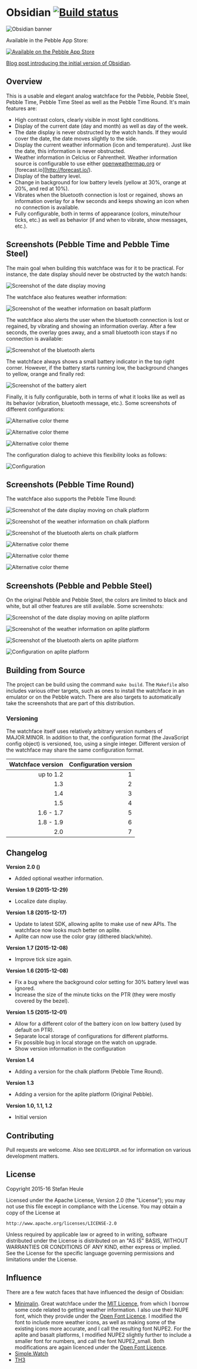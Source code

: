 # Obsidian [![Build status](https://travis-ci.org/stefanheule/obsidian.svg?branch=master)](https://travis-ci.org/stefanheule/obsidian)

![Obsidian banner](resources/images/banner.png)

Available in the Pebble App Store:

[![Available on the Pebble App Store](http://pblweb.com/badge/55ee57da2b0b31132c00008b/black/small)](https://apps.getpebble.com/applications/55ee57da2b0b31132c00008b)

[Blog post introducing the initial version of Obsidian](http://stefanheule.com/blog/obsidian-a-usable-and-elegant-analog-watchface-for-the-pebble-time/).

## Overview

This is a usable and elegant analog watchface for the Pebble, Pebble Steel, Pebble Time, Pebble Time Steel as well as the Pebble Time Round.
It's main features are:

- High contrast colors, clearly visible in most light conditions.
- Display of the current date (day and month) as well as day of the week.
- The date display is never obstructed by the watch hands.  If they would cover the date, the date moves slightly to the side.
- Display the current weather information (icon and temperature).  Just like the date, this information is never obstructed.
- Weather information in Celcius or Fahrentheit.  Weather information source is configurable to use either [openweathermap.org](http://openweathermap.org/) or [forecast.io][http://forecast.io/).
- Display of the battery level.
- Change in background for low battery levels (yellow at 30%, orange at 20%, and red at 10%).
- Vibrates when the bluetooth connection is lost or regained, shows an information overlay for a few seconds and keeps showing an icon when no connection is available.
- Fully configurable, both in terms of appearance (colors, minute/hour ticks, etc.) as well as behavior (if and when to vibrate, show messages, etc.).

## Screenshots (Pebble Time and Pebble Time Steel)

The main goal when building this watchface was for it to be practical.  For instance, the date display should never be obstructed by the watch hands:

![Screenshot of the date display moving](screenshots/basalt/date.png)

The watchface also features weather information:

![Screenshot of the weather information on basalt platform](screenshots/basalt/weather.png)

The watchface also alerts the user when the bluetooth connection is lost or regained, by vibrating and showing an information overlay.  After a few seconds, the overlay goes away, and a small bluetooth icon stays if no connection is available:

![Screenshot of the bluetooth alerts](screenshots/basalt/bluetooth.png)

The watchface always shows a small battery indicator in the top right corner.  However, if the battery starts running low, the background changes to yellow, orange and finally red:

![Screenshot of the battery alert](screenshots/basalt/battery.png)

Finally, it is fully configurable, both in terms of what it looks like as well as its behavior (vibration, bluetooth message, etc.).  Some screenshots of different configurations:

![Alternative color theme](screenshots/basalt/overview.png)

![Alternative color theme](screenshots/basalt/theme-overview-1.png)

![Alternative color theme](screenshots/basalt/theme-overview-2.png)

The configuration dialog to achieve this flexibility looks as follows:

![Configuration](screenshots/config.png)

## Screenshots (Pebble Time Round)

The watchface also supports the Pebble Time Round:

![Screenshot of the date display moving on chalk platform](screenshots/chalk/date.png)

![Screenshot of the weather information on chalk platform](screenshots/chalk/weather.png)

![Screenshot of the bluetooth alerts on chalk platform](screenshots/chalk/bluetooth.png)

![Alternative color theme](screenshots/chalk/overview.png)

![Alternative color theme](screenshots/chalk/theme-overview-1.png)

![Alternative color theme](screenshots/chalk/theme-overview-2.png)

## Screenshots (Pebble and Pebble Steel)

On the original Pebble and Pebble Steel, the colors are limited to black and white, but all other features are still available.  Some screenshots:

![Screenshot of the date display moving on aplite platform](screenshots/aplite/date.png)

![Screenshot of the weather information on aplite platform](screenshots/aplite/weather.png)

![Screenshot of the bluetooth alerts on aplite platform](screenshots/aplite/bluetooth.png)

![Configuration on aplite platform](screenshots/aplite/config.png)

## Building from Source

The project can be build using the command `make build`.  The `Makefile` also includes various other targets, such as ones to install the watchface in an emulator or on the Pebble watch.  There are also targets to automatically take the screenshots that are part of this distribution.

### Versioning

The watchface itself uses relatively arbitrary version numbers of MAJOR.MINOR.  In addition to that, the configuration format (the JavaScript config object) is versioned, too, using a single integer.  Different version of the watchface may share the same configuration format.

| Watchface version | Configuration version |
|------------------:|----------------------:|
|         up to 1.2 |                     1 |
|               1.3 |                     2 |
|               1.4 |                     3 |
|               1.5 |                     4 |
|         1.6 - 1.7 |                     5 |
|         1.8 - 1.9 |                     6 |
|               2.0 |                     7 |

## Changelog

**Version 2.0 ()**

- Added optional weather information.

**Version 1.9 (2015-12-29)**

- Localize date display.

**Version 1.8 (2015-12-17)**

- Update to latest SDK, allowing aplite to make use of new APIs.  The watchface now looks much better on aplite.
- Aplite can now use the color gray (dithered black/white).

**Version 1.7 (2015-12-08)**

- Improve tick size again.

**Version 1.6 (2015-12-08)**

- Fix a bug where the background color setting for 30% battery level was ignored.
- Increase the size of the minute ticks on the PTR (they were mostly covered by the bezel).

**Version 1.5 (2015-12-01)**

- Allow for a different color of the battery icon on low battery (used by default on PTR).
- Separate local storage of configurations for different platforms.
- Fix possible bug in local storage on the watch on upgrade.
- Show version information in the configuration

**Version 1.4**

- Adding a version for the chalk platform (Pebble Time Round).

**Version 1.3**

- Adding a version for the aplite platform (Original Pebble).

**Version 1.0, 1.1, 1.2**

- Initial version

## Contributing

Pull requests are welcome.  Also see `DEVELOPER.md` for information on various development matters.

## License

Copyright 2015-16 Stefan Heule

Licensed under the Apache License, Version 2.0 (the "License");
you may not use this file except in compliance with the License.
You may obtain a copy of the License at

    http://www.apache.org/licenses/LICENSE-2.0

Unless required by applicable law or agreed to in writing, software
distributed under the License is distributed on an "AS IS" BASIS,
WITHOUT WARRANTIES OR CONDITIONS OF ANY KIND, either express or implied.
See the License for the specific language governing permissions and
limitations under the License.

## Influence

There are a few watch faces that have influenced the design of Obsidian:

- [Minimalin](https://github.com/groyoh/minimalin).  Great watchface under the [MIT Licence](licences/mit.txt), from
which I borrow some code related to getting weather information.  I also use their NUPE font, which they provide
under the [Open Font Licence](licences/ofl.txt).  I modified the font to include more weather icons, as well as
making some of the existing icons more accurate, and I call the resulting font NUPE2.  For the aplite and basalt
platforms, I modified NUPE2 slightly further to include a smaller font for numbers, and call the font NUPE2_small.
Both modifications are again licenced under the [Open Font Licence](licences/ofl.txt).
- [Simple.Watch](http://apps.getpebble.com/en_US/application/5551c537c60fc8732d000006)
- [TH3](http://apps.getpebble.com/en_US/application/5551c4a91113bc93a00000de)
